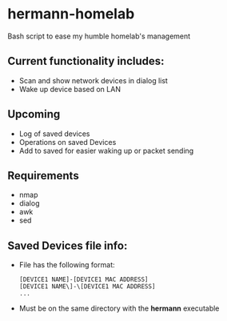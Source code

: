 # hermann-homelab
Bash script to ease my humble homelab's management

## Current functionality includes:
* Scan and show network devices in dialog list
* Wake up device based on LAN

## Upcoming
* Log of saved devices
* Operations on saved Devices
* Add to saved for easier waking up or packet sending

## Requirements
* nmap
* dialog
* awk
* sed

## Saved Devices file info:
* File has the following format:
  ```
  [DEVICE1 NAME]-[DEVICE1 MAC ADDRESS]
  [DEVICE1 NAME\]-\[DEVICE1 MAC ADDRESS]
  ...
  ```
* Must be on the same directory with the **hermann** executable
